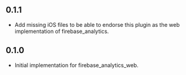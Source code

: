 ## 0.1.1

- Add missing iOS files to be able to endorse this plugin as the web implementation of firebase_analytics.

## 0.1.0

- Initial implementation for firebase_analytics_web.
